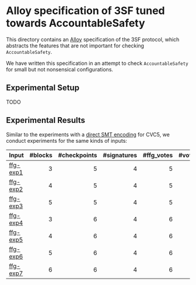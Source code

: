 # Alloy specification of 3SF tuned towards AccountableSafety

This directory contains an [Alloy][] specification of the 3SF protocol, which
abstracts the features that are not important for checking `AccountableSafety`.

We have written this specification in an attempt to check `AccountableSafety`
for small but not nonsensical configurations.

## Experimental Setup

TODO

## Experimental Results

Similar to the experiments with a [direct SMT encoding][smt-enc] for CVC5, we
conduct experiments for the same kinds of inputs:

| Input      | #blocks | #checkpoints | #signatures | #ffg_votes | #votes | runtime | memory  |
|------------|--------:|-------------:|------------:|-----------:|-------:|--------:|--------:|
| [ffg-exp1] |    3    |      5       |      4      |      5     |   12   |  4 sec  |  35 MB  |
| [ffg-exp2] |    4    |      5       |      4      |      5     |   12   | 10 sec  |  40 MB  |
| [ffg-exp3] |    5    |      5       |      4      |      5     |   12   | 15 sec  |  45 MB  |
| [ffg-exp4] |    3    |      6       |      4      |      6     |   15   | 57 sec  |  52 MB  |
| [ffg-exp5] |    4    |      6       |      4      |      6     |   15   | 167 sec |  55 MB  |
| [ffg-exp6] |    5    |      6       |      4      |      6     |   15   | 167 sec |  55 MB  |
| [ffg-exp7] |    6    |      6       |      4      |      6     |   15   | 167 sec |  55 MB  |



<!-- References -->

[Alloy]: https://alloytools.org/
[smt-enc]: ../smt-spec/README.md
[ffg-exp1]: ./ffg-exp1.als
[ffg-exp2]: ./ffg-exp2.als
[ffg-exp3]: ./ffg-exp3.als
[ffg-exp4]: ./ffg-exp4.als
[ffg-exp5]: ./ffg-exp5.als
[ffg-exp6]: ./ffg-exp6.als
[ffg-exp7]: ./ffg-exp7.als